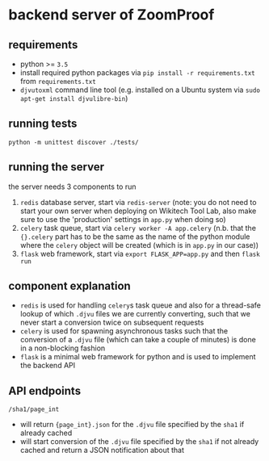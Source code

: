 # backend server of ZoomProof
## requirements
* python >= `3.5`
* install required python packages via `pip install -r requirements.txt` from `requirements.txt`
* `djvutoxml` command line tool (e.g. installed on a Ubuntu system via `sudo apt-get install djvulibre-bin`)

## running tests
`python -m unittest discover ./tests/`

## running the server
the server needs 3 components to run
 1. `redis` database server, start via `redis-server` (note: you do not need to start your own server when deploying on Wikitech Tool Lab, also make sure to use the 'production' settings in `app.py` when doing so)
 2. `celery` task queue, start via `celery worker -A app.celery` (n.b. that the `{}.celery` part has to be the same as the name of the python module where the `celery` object will be created (which is in `app.py` in our case))
 3. `flask` web framework, start via `export FLASK_APP=app.py` and then `flask run`

## component explanation
* `redis` is used for handling `celery`s task queue and also for a thread-safe lookup of which `.djvu` files we are currently converting, such that we never start a conversion twice on subsequent requests
* `celery` is used for spawning asynchronous tasks such that the conversion of a `.djvu` file (which can take a couple of minutes) is done in a non-blocking fashion
* `flask` is a minimal web framework for python and is used to implement the backend API

## API endpoints
`/sha1/page_int`
 * will return `{page_int}.json` for the `.djvu` file specified by the `sha1` if already cached
 * will start conversion of the `.djvu` file specified by the `sha1` if not already cached and return a JSON notification about that
